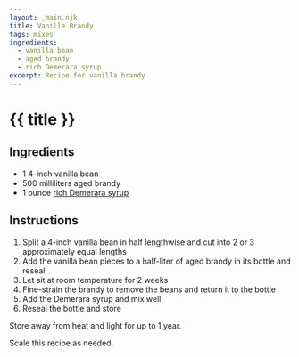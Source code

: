 ```yaml
---
layout: _main.njk
title: Vanilla Brandy
tags: mixes
ingredients:
  - vanilla bean
  - aged brandy
  - rich Demerara syrup
excerpt: Recipe for vanilla brandy
---
```


<!-- markdownlint-disable MD025 -->
# {{ title }}
<!-- markdownlint-disable MD025 -->

## Ingredients

* 1 4-inch vanilla bean
* 500 milliliters aged brandy
* 1 ounce [rich Demerara syrup](/mixes/2-1-simple-syrup)

## Instructions

1. Split a 4-inch vanilla bean in half lengthwise and cut into 2 or 3 approximately equal lengths
2. Add the vanilla bean pieces to a half-liter of aged brandy in its bottle and reseal
3. Let sit at room temperature for 2 weeks
4. Fine-strain the brandy to remove the beans and return it to the bottle
5. Add the Demerara syrup and mix well
6. Reseal the bottle and store

<tiki-callout type="note">

  Store away from heat and light for up to 1 year.
  
  Scale this recipe as needed.

</tiki-callout>
